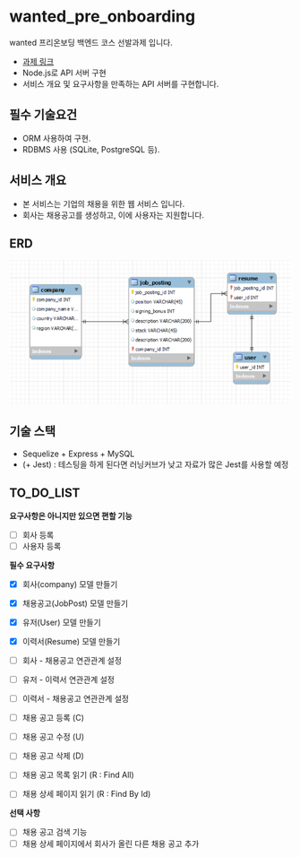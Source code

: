 # wanted_pre_onboarding

wanted 프리온보딩 백엔드 코스 선발과제 입니다.

- [과제 링크](https://bow-hair-db3.notion.site/5-1850bca26fda4e0ca1410df270c03409)
- Node.js로 API 서버 구현
- 서비스 개요 및 요구사항을 만족하는 API 서버를 구현합니다.

## 필수 기술요건

- ORM 사용하여 구현.
- RDBMS 사용 (SQLite, PostgreSQL 등).

## 서비스 개요

- 본 서비스는 기업의 채용을 위한 웹 서비스 입니다.
- 회사는 채용공고를 생성하고, 이에 사용자는 지원합니다.

## ERD

![](./erd.png)

## 기술 스택

- Sequelize + Express + MySQL
- (+ Jest) : 테스팅을 하게 된다면 러닝커브가 낮고 자료가 많은 Jest를 사용할 예정

## TO_DO_LIST

**요구사항은 아니지만 있으면 편할 기능**

- [ ] 회사 등록
- [ ] 사용자 등록

**필수 요구사항**

- [x] 회사(company) 모델 만들기
- [x] 채용공고(JobPost) 모델 만들기
- [x] 유저(User) 모델 만들기
- [x] 이력서(Resume) 모델 만들기
- [ ] 회사 - 채용공고 연관관계 설정
- [ ] 유저 - 이력서 연관관계 설정
- [ ] 이력서 - 채용공고 연관관계 설정

- [ ] 채용 공고 등록 (C)
- [ ] 채용 공고 수정 (U)
- [ ] 채용 공고 삭제 (D)
- [ ] 채용 공고 목록 읽기 (R : Find All)
- [ ] 채용 상세 페이지 읽기 (R : Find By Id)

**선택 사항**

- [ ] 채용 공고 검색 기능
- [ ] 채용 상세 페이지에서 회사가 올린 다른 채용 공고 추가
